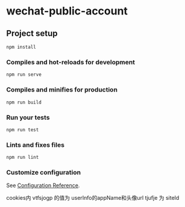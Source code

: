 # wechat-public-account

## Project setup
```
npm install
```

### Compiles and hot-reloads for development
```
npm run serve
```

### Compiles and minifies for production
```
npm run build
```

### Run your tests
```
npm run test
```

### Lints and fixes files
```
npm run lint
```

### Customize configuration
See [Configuration Reference](https://cli.vuejs.org/config/).

cookies内  vtfsjogp 的值为 userInfo的appName和头像url
           tjufje 为 siteId
<!-- 对应的每一个字母为对应的字母的下一个字母 -->